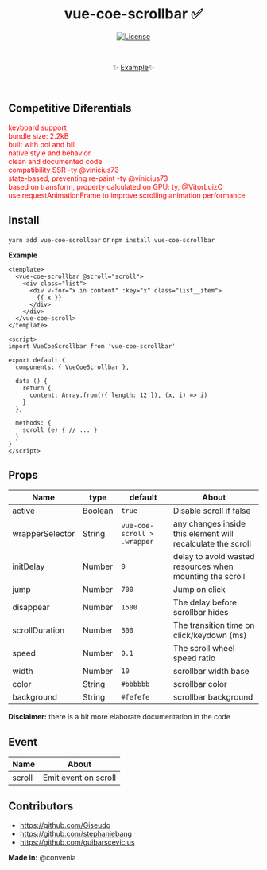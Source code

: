 <h1 align="center">vue-coe-scrollbar ✅</h1>

<p align="center">
  <a href="#"><img src="https://img.shields.io/npm/l/vuelidation.svg" alt="License" target="_blank"></a>
</p>

<br>

<p align="center">
  ✨ <a href="https://viniazvd.github.io/vue-coe-scrollbar/">Example</a>✨
</p>

<br>

## Competitive Diferentials
<ul style='margin: 0; padding: 0; color: red; list-style-type: none;'>
  <li>keyboard support</li>
  <li>bundle size: 2.2kB</li>
  <li>built with poi and bili</li>
  <li>native style and behavior</li>
  <li>clean and documented code</li>
  <li>compatibility SSR -ty @vinicius73</li>
  <li>state-based, preventing re-paint -ty @vinicius73</li>
  <li>based on transform, property calculated on GPU: ty, @VitorLuizC</li>
  <li>use requestAnimationFrame to improve scrolling animation performance</li>
</ul>

## Install
`yarn add vue-coe-scrollbar` or `npm install vue-coe-scrollbar`

**Example**
```vue
<template>
  <vue-coe-scrollbar @scroll="scroll">
    <div class="list">
      <div v-for="x in content" :key="x" class="list__item">
        {{ x }}
      </div>
    </div>
  </vue-coe-scroll>
</template>

<script>
import VueCoeScrollbar from 'vue-coe-scrollbar'

export default {
  components: { VueCoeScrollbar },

  data () {
    return {
      content: Array.from(({ length: 12 }), (x, i) => i)
    }
  },

  methods: {
    scroll (e) { // ... }
  }
}
</script>
```

## Props

Name                |   type   |             default          | About
-----               | -------  | ---------------------------- | ------
active              |  Boolean |            `true`            | Disable scroll if false
wrapperSelector     |  String  |  `vue-coe-scroll > .wrapper` | any changes inside this element will recalculate the scroll
initDelay           |  Number  |            `0`               | delay to avoid wasted resources when mounting the scroll
jump                |  Number  |            `700`             | Jump on click
disappear           |  Number  |            `1500`            | The delay before scrollbar hides
scrollDuration      |  Number  |            `300`             | The transition time on click/keydown (ms)
speed               |  Number  |            `0.1`             | The scroll wheel speed ratio
width               |  Number  |            `10`              | scrollbar width base
color               |  String  |            `#bbbbbb`         | scrollbar color
background          |  String  |            `#fefefe`         | scrollbar background

**Disclaimer:** there is a bit more elaborate documentation in the code

## Event

Name       | About
-----      | -----
scroll     | Emit event on scroll

## Contributors
- https://github.com/Giseudo
- https://github.com/stephaniebang
- https://github.com/guibarscevicius

**Made in:** @convenia
